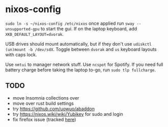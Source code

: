 # nixos-config

`sudo ln -s ~/nixos-config /etc/nixos`
once applied run `sway --unsupported-gpu` to start the gui. If on the laptop keyboard, add `XKB_DEFAULT_LAYOUT=dvorak`.

USB drives should mount automatically, but if they don't use `udiskctl (un)mount -b /dev/sdX`.
Toggle between `dvorak` and `us` keyboard layouts with caps lock.

Use `nmtui` to manager network stuff.
Use `ncspot` for Spotify.
If you need full battery charge before taking the laptop to-go, run `sudo tlp fullcharge`.

## TODO

- move Insomnia collections over
- move over rust build settings
- try https://github.com/uowuo/abaddon
- try https://nixos.wiki/wiki/Yubikey for sudo and login
- fix firefox issue (tracked [here](https://bugzilla.mozilla.org/show_bug.cgi?id=1752717))
